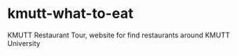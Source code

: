 kmutt-what-to-eat
=================

KMUTT Restaurant Tour, website for find restaurants around KMUTT University
